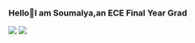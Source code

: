 ### Hello👋I am Soumalya,an ECE Final Year Grad

![](https://raw.githubusercontent.com/soubhatta/github-stats/master/generated/overview.svg#gh-dark-mode-only)
![](https://raw.githubusercontent.com/soubhatta/github-stats/master/generated/overview.svg#gh-light-mode-only)
<!--
**soubhatta/soubhatta** is a ✨ _special_ ✨ repository because its `README.md` (this file) appears on your GitHub profile.

Here are some ideas to get you started:

- 🔭 I’m currently working on ...
- 🌱 I’m currently learning ...
- 👯 I’m looking to collaborate on ...
- 🤔 I’m looking for help with ...
- 💬 Ask me about ...
- 📫 How to reach me: ...
- 😄 Pronouns: ...
- ⚡ Fun fact: ...
-->
